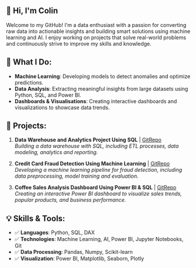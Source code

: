 ## 👋 Hi, I'm Colin

Welcome to my GitHub! I'm a data enthusiast with a passion for converting raw data into actionable insights and building smart solutions using machine learning and AI. I enjoy working on projects that solve real-world problems and continuously strive to improve my skills and knowledge.

## 🚀 What I Do:
- **Machine Learning**: Developing models to detect anomalies and optimize predictions.
- **Data Analysis**: Extracting meaningful insights from large datasets using Python, SQL, and Power BI.
- **Dashboards & Visualisations**: Creating interactive dashboards and visualizations to showcase data trends.

## 🔭 Projects:
1. **Data Warehouse and Analytics Project Using SQL** | [GitRepo](https://github.com/colinlee7743/SQL-Data-Warehouse-Project)
   <br>*Building a data warehouse with SQL, including ETL processes, data modeling, analytics and reporting.*
     
2. **Credit Card Fraud Detection Using Machine Learning** | [GitRepo](https://github.com/colinlee7743/Credit-Card-Fraud-Detection)
   <br>*Developing a machine learning pipeline for fraud detection, including data preprocessing, model training and evaluation.*

3. **Coffee Sales Analysis Dashboard Using Power BI & SQL** | [GitRepo](https://github.com/colinlee7743/Sales-Analysis-Dashboard)
   <br>*Creating an interactive Power BI dashboard to visualize sales trends, popular products, and business performance.*

## 💡 Skills & Tools:
- ✅ **Languages**: Python, SQL, DAX
- ✅ **Technologies**: Machine Learning, AI, Power BI, Jupyter Notebooks, Git
- ✅ **Data Processing**: Pandas, Numpy, Scikit-learn
- ✅ **Visualization**: Power BI, Matplotlib, Seaborn, Plotly

<!--

**colinlee7743/colinlee7743** is a ✨ _special_ ✨ repository because its `README.md` (this file) appears on your GitHub profile.

Here are some ideas to get you started:

- 🔭 I’m currently working on ...
- 🌱 I’m currently learning ...
- 👯 I’m looking to collaborate on ...
- 🤔 I’m looking for help with ...
- 💬 Ask me about ...
- 📫 How to reach me: ...
- 😄 Pronouns: ...
- ⚡ Fun fact: ...
-->
